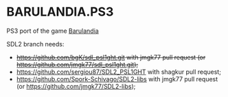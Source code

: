 # BARULANDIA.PS3

PS3 port of the game [Barulandia](https://play.google.com/store/apps/details?id=barulandia.br.com.jmgk)

SDL2 branch needs:
* ~~https://github.com/bgK/sdl_psl1ght.git with jmgk77 pull request (or https://github.com/jmgk77/sdl_psl1ght.git);~~
* https://github.com/sergiou87/SDL2_PSL1GHT with shagkur pull request;
* https://github.com/Spork-Schivago/SDL2-libs with jmgk77 pull request (or https://github.com/jmgk77/SDL2-libs);
